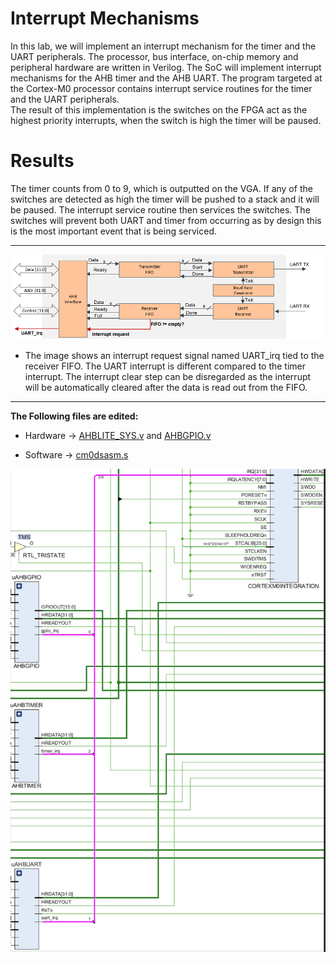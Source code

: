 # Interrupt Mechanisms

In this lab, we will implement an interrupt mechanism for the timer and the UART peripherals.
The processor, bus interface, on-chip memory and peripheral hardware are written in Verilog.
The SoC will implement interrupt mechanisms for the AHB timer and the AHB UART.
The program targeted at the Cortex-M0 processor contains interrupt service routines for the timer and the UART peripherals.  
The result of this implementation is the switches on the FPGA act as the highest priority interrupts, when the switch is high the timer will be paused. 

# Results
The timer counts from 0 to 9, which is outputted on the VGA. If any of the switches are detected as high the timer will be pushed to a stack and it will be paused.
The interrupt service routine then services the switches. The switches will prevent both UART and timer from occurring as by design this is the most important event that is being serviced.

---

<img width="700" alt="Block Diagram" src="Images/Interrupt_Block.png">

- The image shows an interrupt request signal named UART_irq tied to the receiver FIFO. The UART interrupt is different compared to the timer interrupt. The interrupt clear step can be disregarded as the interrupt will be automatically cleared after the data is read out from the FIFO.


---

**The Following files are edited:**

- Hardware &rarr; [AHBLITE_SYS.v](Hardware/project_1/project_1.srcs/sources_1/imports/FPGA/AHBLITE_SYS.v) and [AHBGPIO.v](Hardware/project_1/project_1.srcs/sources_1/imports/FPGA/previous_Lab/AHB_GPIO/AHBGPIO.v)

- Software &rarr; [cm0dsasm.s](Software/cm0dsasm.s)   

![Schematic of Design, showing interrupt connections](Hardware/project_1/schem.png)
